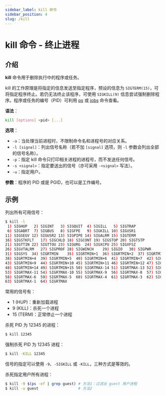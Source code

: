 ```yaml
---
sidebar_label: kill 命令
sidebar_position: 4
slug: /kill
---
```


# kill 命令 - 终止进程



## 介绍

**kill** 命令用于删除执行中的程序或任务。

kill 的工作原理是将指定的信息发送至指定程序，预设的信息为 `SIGTERM(15)`，可将指定程序终止。若仍无法终止该程序，可使用 `SIGKILL(9)` 信息尝试强制删除程序。程序或任务的编号（PID）可利用 [ps](/linux-command/ps) 或 [jobs](/linux-command/jobs) 命令查看。

**语法**：

```bash
kill [options] <pid> [...]
```

**选项**：

- `-a`：当处理当前进程时，不限制命令名和进程号的对应关系。
- `-l [signal]`：列出信号名称（若不加 `[signal]` 选项，则 `-l` 参数会列出全部的信号名称）。
- `-p`：指定 kill 命令只打印相关进程的进程号，而不发送任何信号。
- `-s <signal>`：指定要送出的信号（亦可采用 `-<signal>` 写法）。
- `-u`：指定用户。

**参数**：程序的 PID 或是 PGID，也可以是工作编号。



## 示例

列出所有可用信号：

```bash
$ kill -l
 1) SIGHUP	 2) SIGINT	 3) SIGQUIT	 4) SIGILL	 5) SIGTRAP
 6) SIGABRT	 7) SIGBUS	 8) SIGFPE	 9) SIGKILL	10) SIGUSR1
11) SIGSEGV	12) SIGUSR2	13) SIGPIPE	14) SIGALRM	15) SIGTERM
16) SIGSTKFLT	17) SIGCHLD	18) SIGCONT	19) SIGSTOP	20) SIGTSTP
21) SIGTTIN	22) SIGTTOU	23) SIGURG	24) SIGXCPU	25) SIGXFSZ
26) SIGVTALRM	27) SIGPROF	28) SIGWINCH	29) SIGIO	30) SIGPWR
31) SIGSYS	34) SIGRTMIN	35) SIGRTMIN+1	36) SIGRTMIN+2	37) SIGRTMIN+3
38) SIGRTMIN+4	39) SIGRTMIN+5	40) SIGRTMIN+6	41) SIGRTMIN+7	42) SIGRTMIN+8
43) SIGRTMIN+9	44) SIGRTMIN+10	45) SIGRTMIN+11	46) SIGRTMIN+12	47) SIGRTMIN+13
48) SIGRTMIN+14	49) SIGRTMIN+15	50) SIGRTMAX-14	51) SIGRTMAX-13	52) SIGRTMAX-12
53) SIGRTMAX-11	54) SIGRTMAX-10	55) SIGRTMAX-9	56) SIGRTMAX-8	57) SIGRTMAX-7
58) SIGRTMAX-6	59) SIGRTMAX-5	60) SIGRTMAX-4	61) SIGRTMAX-3	62) SIGRTMAX-2
63) SIGRTMAX-1	64) SIGRTMAX
```

常用的信号有：

- 1 (HUP)：重新加载进程
- 9 (KILL)：杀死一个进程
- 15 (TERM)：正常停止一个进程

杀死 PID 为 12345 的进程：

```bash
$ kill 12345
```

强制杀死 PID 为 12345 进程：

```bash
$ kill -KILL 12345
```

信号的指定可以使用 `-9`、`-SIGKILL` 或 `-KILL`，三种方式是等效的。

杀死指定用户所有进程：

```bash
$ kill -9 $(ps -ef | grep guest) # 方法1：过滤出 guest 用户进程
$ kill -u guest                  # 方法2
```

